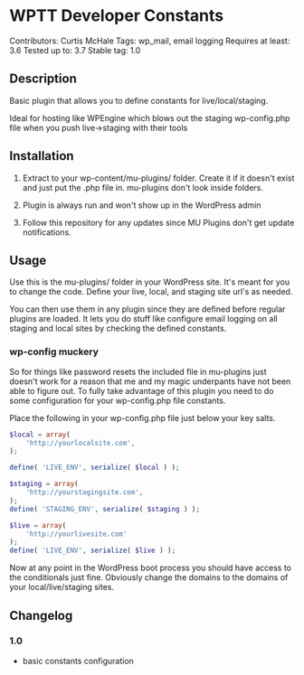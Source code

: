 # WPTT Developer Constants

Contributors: Curtis McHale
Tags: wp_mail, email logging
Requires at least: 3.6
Tested up to: 3.7
Stable tag: 1.0


## Description

Basic plugin that allows you to define constants for live/local/staging.

Ideal for hosting like WPEngine which blows out the staging wp-config.php file when you push live->staging with their tools

## Installation

1. Extract to your wp-content/mu-plugins/ folder. Create it if it doesn't exist and just put the .php file in. mu-plugins don't look inside folders.

2. Plugin is always run and won't show up in the WordPress admin

3. Follow this repository for any updates since MU Plugins don't get update notifications.

## Usage

Use this is the mu-plugins/ folder in your WordPress site. It's meant for you to change the code. Define your live, local, and staging site url's as needed.

You can then use them in any plugin since they are defined before regular plugins are loaded. It lets you do stuff like configure email logging on all staging and local sites by checking the defined constants.

### wp-config muckery

So for things like password resets the included file in mu-plugins just doesn't work for a reason that me and my magic underpants have not been able to figure out. To fully take advantage of this plugin you need to do some configuration for your wp-config.php file constants.

Place the following in your wp-config.php file just below your key salts.

```php
$local = array(
	'http://yourlocalsite.com',
);

define( 'LIVE_ENV', serialize( $local ) );

$staging = array(
	'http://yourstagingsite.com',
);
define( 'STAGING_ENV', serialize( $staging ) );

$live = array(
    'http://yourlivesite.com'
);
define( 'LIVE_ENV', serialize( $live ) );

```

Now at any point in the WordPress boot process you should have access to the conditionals just fine. Obviously change the domains to the domains of your local/live/staging sites.

## Changelog

### 1.0

- basic constants configuration
